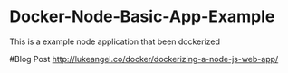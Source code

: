 # Docker-Node-Basic-App-Example
This is a example node application that been dockerized

#Blog Post
http://lukeangel.co/docker/dockerizing-a-node-js-web-app/
